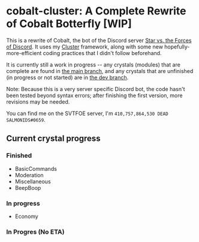 # cobalt-cluster: A Complete Rewrite of Cobalt Botterfly [WIP]

This is a rewrite of Cobalt, the bot of the Discord server
[Star vs. the Forces of Discord](https://discord.gg/svtfoe). It uses my [Cluster](https://github.com/410757864530-dead-salmonids/cluster) framework, along with some new hopefully-more-efficient
coding practices that I didn't follow beforehand.

It is currently still a work in progress -- any crystals (modules) that are complete are found in
[the main branch](src/crystals/main), and any crystals that are unfinished (in progress or
not started) are in [the dev branch](src/crystals/dev).

Note: Because this is a very server specific Discord bot, the code hasn't been tested beyond syntax
errors; after finishing the first version, more revisions may be needed.

You can find me on the SVTFOE server, I'm `410,757,864,530 DEAD SALMONIDS#0659`.

## Current crystal progress

### Finished

+ BasicCommands
+ Moderation
+ Miscellaneous
+ BeepBoop

### In progress

+ Economy

### In Progres (No ETA)
